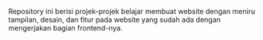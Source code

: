 Repository ini berisi projek-projek belajar membuat website dengan meniru tampilan, desain, dan fitur pada website yang sudah ada dengan mengerjakan bagian frontend-nya.